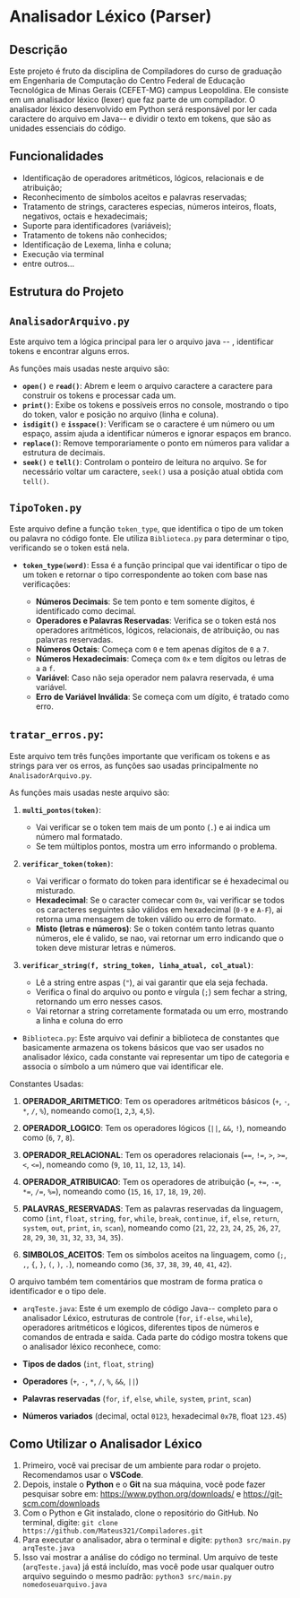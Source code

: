 # Analisador Léxico (Parser)

## Descrição

Este projeto é fruto da disciplina de Compiladores do curso de graduação em Engenharia de Computação do Centro Federal de Educação Tecnológica de Minas Gerais (CEFET-MG) campus Leopoldina. Ele consiste em um analisador léxico (lexer) que faz parte de um compilador. O analisador léxico desenvolvido em Python será responsável por ler cada caractere do arquivo em Java-- e dividir o texto em tokens, que são as unidades essenciais do código.

## Funcionalidades

- Identificação de operadores aritméticos, lógicos, relacionais e de atribuição;
- Reconhecimento de símbolos aceitos e palavras reservadas;
- Tratamento de strings, caracteres especias, números inteiros, floats, negativos, octais e hexadecimais;
- Suporte para identificadores (variáveis);
- Tratamento de tokens não conhecidos;
- Identificação de Lexema, linha e coluna;
- Execução via terminal
- entre outros...

## Estrutura do Projeto

## `AnalisadorArquivo.py`

Este arquivo tem a lógica principal para ler o arquivo java -- , identificar tokens e encontrar alguns erros.

As funções mais usadas neste arquivo são:

- **`open()`** e **`read()`**: Abrem e leem o arquivo caractere a caractere para construir os tokens e processar cada um.
- **`print()`**: Exibe os tokens e possíveis erros no console, mostrando o tipo do token, valor e posição no arquivo (linha e coluna).
- **`isdigit()`** e **`isspace()`**: Verificam se o caractere é um número ou um espaço, assim ajuda a identificar números e ignorar espaços em branco.
- **`replace()`**: Remove temporariamente o ponto em números para validar a estrutura de decimais.
- **`seek()`** e **`tell()`**: Controlam o ponteiro de leitura no arquivo. Se for necessário voltar um caractere, `seek()` usa a posição atual obtida com `tell()`.

## `TipoToken.py`

Este arquivo define a função `token_type`, que identifica o tipo de um token ou palavra no código fonte. Ele utiliza `Biblioteca.py` para determinar o tipo, verificando se o token está nela.

- **`token_type(word)`**: Essa é a função principal que vai identificar o tipo de um token e retornar o tipo correspondente ao token com base nas verificações:

  - **Números Decimais**: Se tem ponto e tem somente dígitos, é identificado como decimal.
  - **Operadores e Palavras Reservadas**: Verifica se o token está nos operadores aritméticos, lógicos, relacionais, de atribuição, ou nas palavras reservadas.
  - **Números Octais**: Começa com `0` e tem apenas dígitos de `0` a `7`.
  - **Números Hexadecimais**: Começa com `0x` e tem dígitos ou letras de `a` a `f`.
  - **Variável**: Caso não seja operador nem palavra reservada, é uma variável.
  - **Erro de Variável Inválida**: Se começa com um dígito, é tratado como erro.

## `tratar_erros.py`:

Este arquivo tem três funções importante que verificam os tokens e as strings para ver os erros, as funções sao usadas principalmente no `AnalisadorArquivo.py`.

As funções mais usadas neste arquivo são:

1. **`multi_pontos(token)`**:

   - Vai verificar se o token tem mais de um ponto (`.`) e ai indica um número mal formatado.
   - Se tem múltiplos pontos, mostra um erro informando o problema.

2. **`verificar_token(token)`**:

   - Vai verificar o formato do token para identificar se é hexadecimal ou misturado.
   - **Hexadecimal**: Se o caracter comecar com `0x`, vai verificar se todos os caracteres seguintes são válidos em hexadecimal (`0-9` e `A-F`), ai retorna uma mensagem de token válido ou erro de formato.
   - **Misto (letras e números)**: Se o token contém tanto letras quanto números, ele é valido, se nao, vai retornar um erro indicando que o token deve misturar letras e números.

3. **`verificar_string(f, string_token, linha_atual, col_atual)`**:
   - Lê a string entre aspas (`"`), ai vai garantir que ela seja fechada.
   - Verifica o final do arquivo ou ponto e vírgula (`;`) sem fechar a string, retornando um erro nesses casos.
   - Vai retornar a string corretamente formatada ou um erro, mostrando a linha e coluna do erro

- `Biblioteca.py`: Este arquivo vai definir a biblioteca de constantes que basicamente armazena os tokens básicos que vao ser usados no analisador léxico, cada constante vai representar um tipo de categoria e associa o símbolo a um número que vai identificar ele.

Constantes Usadas:

1. **OPERADOR_ARITMETICO**: Tem os operadores aritméticos básicos (`+`, `-`, `*`, `/`, `%`), nomeando como(`1`, `2`,`3`, `4`,`5`).

2. **OPERADOR_LOGICO**: Tem os operadores lógicos (`||`, `&&`, `!`), nomeando como (`6`, `7`, `8`).

3. **OPERADOR_RELACIONAL**: Tem os operadores relacionais (`==`, `!=`, `>`, `>=`, `<`, `<=`), nomeando como (`9`, `10`, `11`, `12`, `13`, `14`).

4. **OPERADOR_ATRIBUICAO**: Tem os operadores de atribuição (`=`, `+=`, `-=`, `*=`, `/=`, `%=`), nomeando como (`15`, `16`, `17`, `18`, `19`, `20`).

5. **PALAVRAS_RESERVADAS**: Tem as palavras reservadas da linguagem, como (`int`, `float`, `string`, `for`, `while`, `break`, `continue`, `if`, `else`, `return`, `system`, `out`, `print`, `in`, `scan`), nomeando como (`21`, `22`, `23`, `24`, `25`, `26`, `27`, `28`, `29`, `30`, `31`, `32`, `33`, `34`, `35`).

6. **SIMBOLOS_ACEITOS**: Tem os símbolos aceitos na linguagem, como (`;`, `,`, `{`, `}`, `(`, `)`, `.`), nomeando como (`36`, `37`, `38`, `39`, `40`, `41`, `42`).

O arquivo também tem comentários que mostram de forma pratica o identificador e o tipo dele.

- `arqTeste.java`: Este é um exemplo de código Java-- completo para o analisador Léxico, estruturas de controle (`for`, `if-else`, `while`), operadores aritméticos e lógicos, diferentes tipos de números e comandos de entrada e saída. Cada parte do código mostra tokens que o analisador léxico reconhece, como:

- **Tipos de dados** (`int`, `float`, `string`)
- **Operadores** (`+`, `-`, `*`, `/`, `%`, `&&`, `||`)
- **Palavras reservadas** (`for`, `if`, `else`, `while`, `system`, `print`, `scan`)
- **Números variados** (decimal, octal `0123`, hexadecimal `0x7B`, float `123.45`)

## Como Utilizar o Analisador Léxico

1. Primeiro, você vai precisar de um ambiente para rodar o projeto. Recomendamos usar o **VSCode**.
2. Depois, instale o **Python** e o **Git** na sua máquina, você pode fazer pesquisar sobre em: https://www.python.org/downloads/ e https://git-scm.com/downloads
3. Com o Python e Git instalado, clone o repositório do GitHub. No terminal, digite: `git clone https://github.com/Mateus321/Compiladores.git`
4. Para executar o analisador, abra o terminal e digite: `python3 src/main.py arqTeste.java`
5. Isso vai mostrar a análise do código no terminal. Um arquivo de teste (`arqTeste.java`) já está incluído, mas você pode usar qualquer outro arquivo seguindo o mesmo padrão: `python3 src/main.py nomedoseuarquivo.java`
